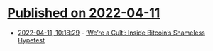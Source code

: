 # [Published on 2022-04-11](index.md)

* [2022-04-11, 10:18:29](https://news.ycombinator.com/item?id=30986762) - [‘We’re a Cult’: Inside Bitcoin’s Shameless Hypefest](https://www.thedailybeast.com/inside-the-bitcoin-2022-conference-in-miami-beach)
